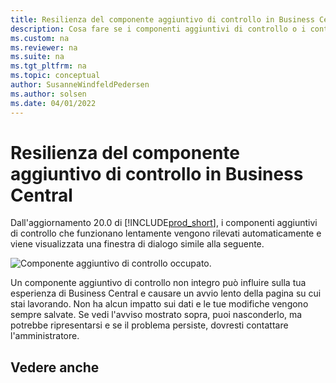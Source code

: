 ```yaml
---
title: Resilienza del componente aggiuntivo di controllo in Business Central
description: Cosa fare se i componenti aggiuntivi di controllo o i controlli personalizzati determinano una riduzione delle funzionalità in Business Central.
ms.custom: na
ms.reviewer: na
ms.suite: na
ms.tgt_pltfrm: na
ms.topic: conceptual
author: SusanneWindfeldPedersen
ms.author: solsen
ms.date: 04/01/2022
---
```


# Resilienza del componente aggiuntivo di controllo in Business Central

Dall'aggiornamento 20.0 di [!INCLUDE[prod_short](includes/prod_short.md)], i componenti aggiuntivi di controllo che funzionano lentamente vengono rilevati automaticamente e viene visualizzata una finestra di dialogo simile alla seguente.

![Componente aggiuntivo di controllo occupato.](media/controladdin-resiliency.png "Componente aggiuntivo di controllo occupato.")

Un componente aggiuntivo di controllo non integro può influire sulla tua esperienza di Business Central e causare un avvio lento della pagina su cui stai lavorando. Non ha alcun impatto sui dati e le tue modifiche vengono sempre salvate. Se vedi l'avviso mostrato sopra, puoi nasconderlo, ma potrebbe ripresentarsi e se il problema persiste, dovresti contattare l'amministratore.

## Vedere anche

<!-- []() link to new topic in dev docs -->